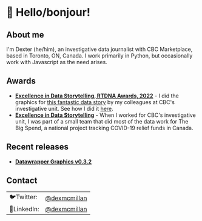 # 👋 Hello/bonjour!

## About me
I'm Dexter (he/him), an investigative data journalist with CBC Marketplace, based in Toronto, ON, Canada. I work primarily in Python, but occasionally work with Javascript as the need arises.

## Awards
- [**Excellence in Data Storytelling, RTDNA Awards, 2022**](https://rtdnacanada.com/2022-national/2022-digital-award-winners-national/) - I did the graphics for [this fantastic data story](https://www.cbc.ca/news/canada/warning-signs-intimate-partner-homicide-1.6269761) by my colleagues at CBC's investigative unit. See how I did it [here](https://github.com/dexmcmillan/cbc-data/blob/main/notebooks-other/20211001-IPV.ipynb).
- [**Excellence in Data Storytelling**](https://newsinteractives.cbc.ca/thebigspend/) - When I worked for CBC's investigative unit, I was part of a small team that did most of the data work for The Big Spend, a national project tracking COVID-19 relief funds in Canada.

## Recent releases
- [**Datawrapper Graphics v0.3.2**](https://github.com/dexmcmillan/datawrappergraphics/releases/tag/v0.3.2)

## Contact
<table>
  <tr>
    <td>🐦Twitter:</td>
    <td><a href="https://twitter.com/dexmcmillan" target="_blank">@dexmcmillan</a></td>
  </tr>
  <tr>
    <td>🏢LinkedIn:</td>
    <td><a href="www.linkedin.com/in/dexmcmillan" target="_blank">@dexmcmillan</a></td>
  </tr>
</table>
